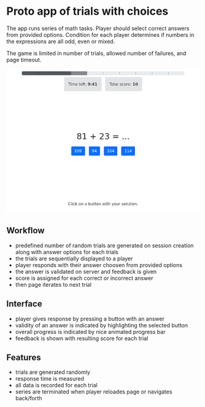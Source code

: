 # Proto app of trials with choices

The app runs series of math tasks. Player should select correct answers from provided options.
Condition for each player determines if numbers in the expressions are all odd, even or mixed.

The game is limited in number of trials, allowed number of failures, and page timeout.

![screenshot](../_screenshots/choices.png)

## Workflow

- predefined number of random trials are generated on session creation along with answer options for each trials
- the trials are sequentially displayed to a player
- player responds with their answer choosen from provided options
- the answer is validated on server and feedback is given
- score is assigned for each correct or incorrect answer
- then page iterates to next trial

## Interface

- player gives response by pressing a button with an answer
- validity of an answer is indicated by highlighting the selected button
- overall progress is indicated by nice animated progress bar
- feedback is shown with resulting score for each trial

## Features

- trials are generated randomly
- response time is measured
- all data is recorded for each trial
- series are terminated when player reloades page or navigates back/forth

